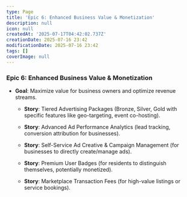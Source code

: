 ```yaml
---
type: Page
title: 'Epic 6: Enhanced Business Value & Monetization'
description: null
icon: null
createdAt: '2025-07-17T04:42:02.737Z'
creationDate: 2025-07-16 23:42
modificationDate: 2025-07-16 23:42
tags: []
coverImage: null
---
```


### Epic 6: Enhanced Business Value & Monetization

- **Goal**: Maximize value for business owners and optimize revenue streams.

    - **Story**: Tiered Advertising Packages (Bronze, Silver, Gold with specific features like geo-targeting, event co-hosting).

    - **Story**: Advanced Ad Performance Analytics (lead tracking, conversion attribution for businesses).

    - **Story**: Self-Service Ad Creative & Campaign Management (for businesses to directly create/manage ads).

    - **Story**: Premium User Badges (for residents to distinguish themselves, potentially monetized).

    - **Story**: Marketplace Transaction Fees (for high-value listings or service bookings).

